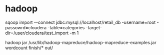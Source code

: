 # hadoop
sqoop import --connect jdbc:mysql://localhost/retail_db -username=root -passowrd=cloudera -table=categories -target-dir=/user/cloudera/test_import -m 1

hadoop jar /usr/lib/hadoop-mapreduce/hadoop-mapreduce-examples.jar wordcount finish/* out/

